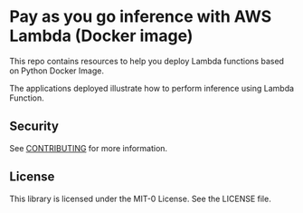# Pay as you go inference with AWS Lambda (Docker image)

This repo contains resources to help you deploy Lambda functions based on Python Docker Image. 

The applications deployed illustrate how to perform inference using Lambda Function.

## Security

See [CONTRIBUTING](CONTRIBUTING.md#security-issue-notifications) for more information.

## License

This library is licensed under the MIT-0 License. See the LICENSE file.

